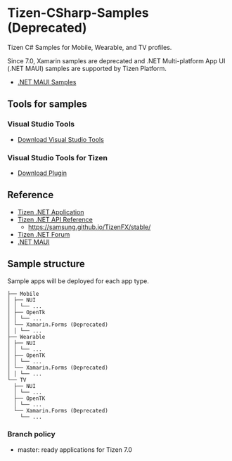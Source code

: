 # Tizen-CSharp-Samples (Deprecated)
Tizen C# Samples for Mobile, Wearable, and TV profiles.

Since 7.0, Xamarin samples are deprecated and .NET Multi-platform App UI (.NET MAUI) samples are supported by Tizen Platform.
* [.NET MAUI Samples](https://github.com/dotnet/maui-samples)

## Tools for samples

### Visual Studio Tools
* [Download Visual Studio Tools](https://visualstudio.microsoft.com/downloads/)

### Visual Studio Tools for Tizen
* [Download Plugin](https://docs.tizen.org/application/vstools/install)

## Reference
* [Tizen .NET Application](https://docs.tizen.org/application/dotnet/index)
* [Tizen .NET API Reference](https://docs.tizen.org/application/dotnet/api/overview)
  - https://samsung.github.io/TizenFX/stable/
* [Tizen .NET Forum](https://developer.tizen.org/forums/tizen-.net/active)
* [.NET MAUI](https://dotnet.microsoft.com/en-us/apps/maui)

## Sample structure

Sample apps will be deployed for each app type.

```
├── Mobile
│ ├── NUI
│ │ └── ...
│ ├── OpenTk
│ │ └── ...
│ └── Xamarin.Forms (Deprecated)
│ │ └── ...
├── Wearable
│ ├── NUI
│ │ └── ...
│ ├── OpenTK
│ │ └── ...
│ └── Xamarin.Forms (Deprecated)
│ │ └── ...
└── TV
  ├── NUI
  │ └── ...
  ├── OpenTK
  │ └── ...
  └── Xamarin.Forms (Deprecated)
    └── ...
```

### Branch policy
* master: ready applications for Tizen 7.0
